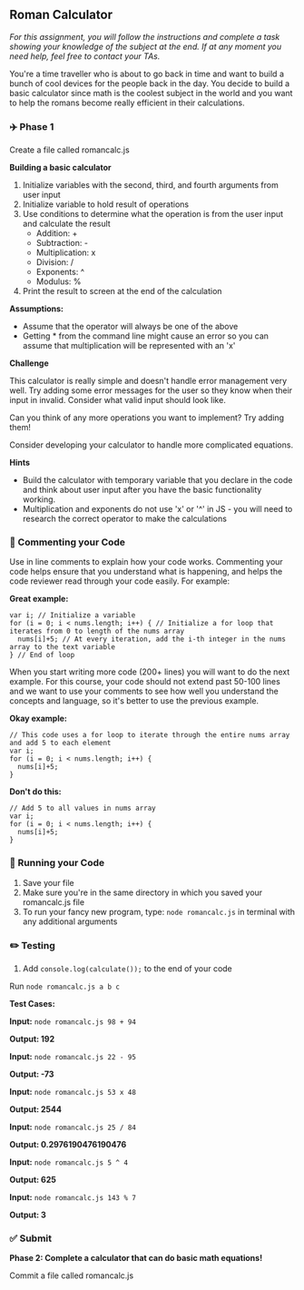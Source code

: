 ## Roman Calculator

*For this assignment, you will follow the instructions and complete a task showing your knowledge of the subject at the end. If at any moment you need help, feel free to contact your TAs.*

You're a time traveller who is about to go back in time and want to build a bunch of cool devices for the people back in the day. You decide to build a basic calculator since math is the coolest subject in the world and you want to help the romans become really efficient in their calculations.

### :airplane: Phase 1

Create a file called romancalc.js

**Building a basic calculator**

1. Initialize variables with the second, third, and fourth arguments from user input
2. Initialize variable to hold result of operations
3. Use conditions to determine what the operation is from the user input and calculate the result
    - Addition: +
    - Subtraction: -
    - Multiplication: x
    - Division: /
    - Exponents: ^
    - Modulus: %
4. Print the result to screen at the end of the calculation

**Assumptions:**

- Assume that the operator will always be one of the above
- Getting * from the command line might cause an error so you can assume that multiplication will be represented with an 'x'

**Challenge**

This calculator is really simple and doesn't handle error management very well. Try adding some error messages for the user so they know when their input in invalid. Consider what valid input should look like.

Can you think of any more operations you want to implement? Try adding them!

Consider developing your calculator to handle more complicated equations.

**Hints**

- Build the calculator with temporary variable that you declare in the code and think about user input after you have the basic functionality working.
- Multiplication and exponents do not use 'x' or '^' in JS - you will need to research the correct operator to make the calculations

### :pencil: Commenting your Code

Use in line comments to explain how your code works. Commenting your code helps ensure that you understand what is happening, and helps the code reviewer read through your code easily. For example:

**Great example:**

```
var i; // Initialize a variable
for (i = 0; i < nums.length; i++) { // Initialize a for loop that iterates from 0 to length of the nums array
  nums[i]+5; // At every iteration, add the i-th integer in the nums array to the text variable
} // End of loop

```

When you start writing more code (200+ lines) you will want to do the next example. For this course, your code should not extend past 50-100 lines and we want to use your comments to see how well you understand the concepts and language, so it's better to use the previous example.

**Okay example:**

```
// This code uses a for loop to iterate through the entire nums array and add 5 to each element
var i;
for (i = 0; i < nums.length; i++) {
  nums[i]+5;
}

```

**Don't do this:**

```
// Add 5 to all values in nums array
var i;
for (i = 0; i < nums.length; i++) {
  nums[i]+5;
}

```

### :red_car: Running your Code

1. Save your file
2. Make sure you're in the same directory in which you saved your romancalc.js file
3. To run your fancy new program, type: `node romancalc.js` in terminal with any additional arguments

### :pencil2: Testing

1. Add ```console.log(calculate());``` to the end of your code

Run ```node romancalc.js a b c```

**Test Cases:**

**Input:** ```node romancalc.js 98 + 94```

**Output: 192**

**Input:** ```node romancalc.js 22 - 95```

**Output: -73**

**Input:** ```node romancalc.js 53 x 48```

**Output: 2544**

**Input:** ```node romancalc.js 25 / 84```

**Output: 0.2976190476190476**

**Input:** ```node romancalc.js 5 ^ 4```

**Output: 625**

**Input:** ```node romancalc.js 143 % 7```

**Output: 3**

### ✅ Submit

**Phase 2: Complete a calculator that can do basic math equations!**

Commit a file called romancalc.js
